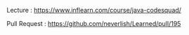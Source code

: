 Lecture : https://www.inflearn.com/course/java-codesquad/

Pull Request : https://github.com/neverlish/Learned/pull/195
